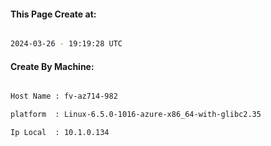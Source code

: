 
   
#### This Page Create at:

```bash

2024-03-26 - 19:19:28 UTC

```

#### Create By Machine:

```bash

Host Name : fv-az714-982

platform  : Linux-6.5.0-1016-azure-x86_64-with-glibc2.35

Ip Local  : 10.1.0.134

```

